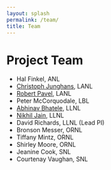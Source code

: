 ```yaml
---
layout: splash
permalink: /team/
title: Team
---
```


# Project Team

* Hal Finkel, ANL
* [Christoph Junghans](https://github.com/junghans), LANL
* [Robert Pavel](https://github.com/rspavel), LANL
* Peter McCorquodale, LBL
* [Abhinav Bhatele](www.bhatele.org), LLNL
* [Nikhil Jain](https://nikhil-jain.github.io), LLNL
* David Richards, LLNL (Lead PI)
* Bronson Messer, ORNL
* Tiffany Mintz, ORNL
* Shirley Moore, ORNL
* Jeanine Cook, SNL
* Courtenay Vaughan, SNL
